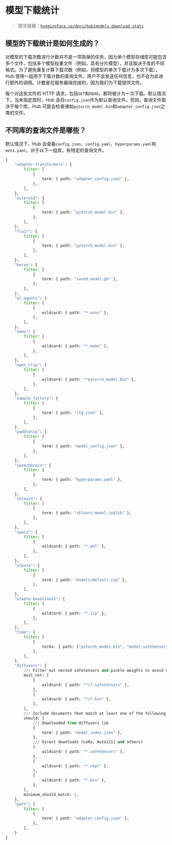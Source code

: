 # 模型下载统计

> 原文链接：[`huggingface.co/docs/hub/models-download-stats`](https://huggingface.co/docs/hub/models-download-stats)

## 模型的下载统计是如何生成的？

对模型的下载次数进行计数并不是一项简单的任务，因为单个模型存储库可能包含多个文件，包括多个模型权重文件（例如，具有分片模型），并且取决于库的不同格式。为了避免重复计算下载次数（例如，将模型的单次下载计为多次下载），Hub 使用一组用于下载计数的查询文件。用户不会发送任何信息，也不会为此进行额外的调用。计数是在服务器端完成的，因为我们为下载提供文件。

每个对这些文件的 HTTP 请求，包括`GET`和`HEAD`，都将被计为一次下载。默认情况下，当未指定库时，Hub 会将`config.json`作为默认查询文件。否则，查询文件取决于每个库，Hub 可能会检查诸如`pytorch_model.bin`和`adapter_config.json`之类的文件。

## 不同库的查询文件是哪些？

默认情况下，Hub 会查看`config.json`、`config.yaml`、`hyperparams.yaml`和`meta.yaml`。对于以下一组库，有特定的查询文件。

```py
{
    "adapter-transformers": {
        filter: [
            {
                term: { path: "adapter_config.json" },
            },
        ],
    },
    "asteroid": {
        filter: [
            {
                term: { path: "pytorch_model.bin" },
            },
        ],
    },
    "flair": {
        filter: [
            {
                term: { path: "pytorch_model.bin" },
            },
        ],
    },
    "keras": {
        filter: [
            {
                term: { path: "saved_model.pb" },
            },
        ],
    },
    "ml-agents": {
        filter: [
            {
                wildcard: { path: "*.onnx" },
            },
        ],
    },
    "nemo": {
        filter: [
            {
                wildcard: { path: "*.nemo" },
            },
        ],
    },
    "open_clip": {
        filter: [
            {
                wildcard: { path: "*pytorch_model.bin" },
            },
        ],
    },
    "sample-factory": {
        filter: [
            {
                term: { path: "cfg.json" },
            },
        ],
    },
    "paddlenlp": {
        filter: [
            {
                term: { path: "model_config.json" },
            },
        ],
    },
    "speechbrain": {
        filter: [
            {
                term: { path: "hyperparams.yaml" },
            },
        ],
    },
    "sklearn": {
        filter: [
            {
                term: { path: "sklearn_model.joblib" },
            },
        ],
    },
    "spacy": {
        filter: [
            {
                wildcard: { path: "*.whl" },
            },
        ],
    },
    "stanza": {
        filter: [
            {
                term: { path: "models/default.zip" },
            },
        ],
    },
    "stable-baselines3": {
        filter: [
            {
                wildcard: { path: "*.zip" },
            },
        ],
    },
    "timm": {
        filter: [
            {
                terms: { path: ["pytorch_model.bin", "model.safetensors"] },
            },
        ],
    },
    "diffusers": {
        /// Filter out nested safetensors and pickle weights to avoid double counting downloads from the diffusers lib
        must_not: [
            {
                wildcard: { path: "*/*.safetensors" },
            },
            {
                wildcard: { path: "*/*.bin" },
            },
        ],
        /// Include documents that match at least one of the following rules
        should: [
            /// Downloaded from diffusers lib
            {
                term: { path: "model_index.json" },
            },
            /// Direct downloads (LoRa, Auto1111 and others)
            {
                wildcard: { path: "*.safetensors" },
            },
            {
                wildcard: { path: "*.ckpt" },
            },
            {
                wildcard: { path: "*.bin" },
            },
        ],
        minimum_should_match: 1,
    },
    "peft": {
        filter: [
            {
                term: { path: "adapter_config.json" },
            },
        ],
    }
}
```
